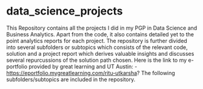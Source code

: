 # data_science_projects

This Repository contains all the projects I did in my PGP in Data Science and Business Analytics. Apart from the code, it also contains detailed yet to the point analytics reports for each project. The repository is further divided into several subfolders or subtopics which consists of the relevant code, solution and a project report which derives valuable insights and discusses several repurcussions of the solution path chosen. Here is the link to my e-portfolio provided by great learning and UT Austin: - https://eportfolio.mygreatlearning.com/ritu-utkarsha?
The following subfolders/subtopics are included in the repository.
